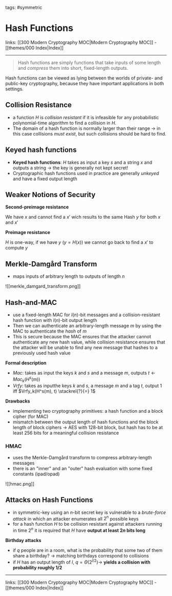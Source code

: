 tags: #symmetric

# Hash Functions

links:  [[300 Modern Cryptography MOC|Modern Cryptography MOC]] - [[themes/000 Index|Index]]

---

> Hash functions are simply functions that take inputs of some length and *compress* them into short, fixed-length outputs.

Hash functions can be viewed as lying between the worlds of private- and public-key cryptography, because they have important applications in both settings.

## Collision Resistance

- a function $H$ is *collision resistant* if it is infeasible for any probabilistic polynomial-time algorithm to find a collision in $H$.
- The domain of a hash function is normally larger than their range $\rightarrow$ in this case collisions *must exist*, but such collisions should be hard to find.

## Keyed hash functions

- **Keyed hash functions**: $H$ takes as input a key $s$ and a string $x$ and outputs a string $\rightarrow$ the key is generally not kept secret!
- Cryptographic hash functions used in practice are generally *unkeyed* and have a fixed output length

## Weaker Notions of Security

**Second-preimage resistance**

We have $x$ and cannot find a $x'$ wich results to the same Hash $y$ for both $x$ and $x'$

**Preimage resistance**

$H$ is one-way, if we have $y$ ($y = H(x)$) we cannot go back to find a $x'$ to compute $y$

## Merkle-Damgård Transform

- maps inputs of arbitrary length to outputs of length $n$

![[merkle_damgard_transform.png]]

## Hash-and-MAC

- use a fixed-length MAC for $l(n)$-bit messages and a collision-resistant hash function with $l(n)$-bit output length
- Then we can authenticate an arbitrary-length message $m$ by using the MAC to authenticate the *hash* of $m$
- This is secure because the MAC ensures that the attacker cannot authenticate any new hash value, while collision resistance ensures that the attacker will be unable to find any new message that hashes to a previously used hash value

**Formal description**

- $Mac$:  takes as input the keys $k$ and $s$ and a message $m$, outputs $t \leftarrow Mac_k(H^s(m))$
- $Vrfy$: takes as inputthe keys $k$ and $s$, a message $m$ and a tag $t$, output 1 iff $Vrfy_k(H^s(m), t) \stackrel{?}{=} 1$

**Drawbacks**

- implementing two cryptography primitives: a hash function and a block cipher (for MAC)
- mismatch between the output length of hash functions and the block length of block ciphers $\rightarrow$ AES with 128-bit block, but hash has to be at least 256 bits for a meaningful collision resistance

### HMAC

- uses the Merkle-Damgård transform to compress arbitrary-length messages
- there is an "inner" and an "outer" hash evaluation with some fixed constants (ipad/opad) 

![[hmac.png]]

## Attacks on Hash Functions

- in symmetric-key using an $n$-bit secret key is vulnerable to a *brute-force attack* in which an attacker enumerates all $2^n$ possible keys
- for a hash function $H$ to be collision resistant against attackers running in time $2^n$ it is required that $H$ have **output at least $2n$ bits long**

**Birthday attacks**

- if $q$ people are in a room, what is the probability that some two of them share a birthday? $\rightarrow$ matching birthdays correspond to collisions
- if $H$ has an output length of $l$, $q = \Theta(2^{l/2}) \rightarrow$ **yields a collision with probability roughly $1/2$** 

---
links:  [[300 Modern Cryptography MOC|Modern Cryptography MOC]] - [[themes/000 Index|Index]]